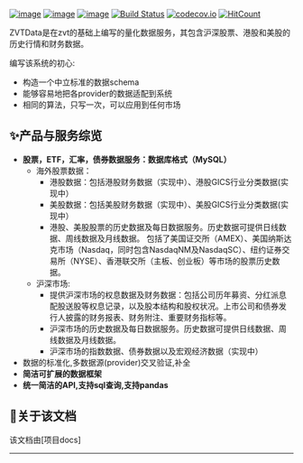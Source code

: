[![image](https://img.shields.io/pypi/v/zvt.svg)](https://pypi.org/project/zvt/)
[![image](https://img.shields.io/pypi/l/zvt.svg)](https://pypi.org/project/zvt/)
[![image](https://img.shields.io/pypi/pyversions/zvt.svg)](https://pypi.org/project/zvt/)
[![Build Status](https://api.travis-ci.org/zvtvz/zvt.svg?branch=master)](https://travis-ci.org/zvtvz/zvt)
[![codecov.io](https://codecov.io/github/zvtvz/zvt/coverage.svg?branch=master)](https://codecov.io/github/zvtvz/zvt)
[![HitCount](http://hits.dwyl.io/zvtvz/zvt.svg)](http://hits.dwyl.io/zvtvz/zvt)

ZVTData是在zvt的基础上编写的量化数据服务，其包含沪深股票、港股和美股的历史行情和财务数据。

编写该系统的初心:
* 构造一个中立标准的数据schema
* 能够容易地把各provider的数据适配到系统
* 相同的算法，只写一次，可以应用到任何市场

## ✨产品与服务综览
- **股票，ETF，汇率，债券数据服务：数据库格式（MySQL）**
    - 海外股票数据：
        - 港股数据：包括港股财务数据（实现中）、港股GICS行业分类数据(实现中）
        - 美股数据：包括美股财务数据（实现中）、美股GICS行业分类数据(实现中）
        - 港股、美股股票的历史数据及每日数据服务。历史数据可提供日线数据、周线数据及月线数据。 包括了美国证交所（AMEX）、美国纳斯达克市场（Nasdaq，同时包含NasdaqNM及NasdaqSC）、纽约证券交易所（NYSE）、香港联交所（主板、创业板）等市场的股票历史数据。
    - 沪深市场:
        - 提供沪深市场的权息数据及财务数据：包括公司历年募资、分红派息配股送股等权息记录，以及股本结构和股权状况。上市公司和债券发行人披露的财务报表、财务附注、重要财务指标等。
        - 沪深市场的历史数据及每日数据服务。历史数据可提供日线数据、周线数据及月线数据。
        - 沪深市场的指数数据、债券数据以及宏观经济数据（实现中）
- 数据的标准化,多数据源(provider)交叉验证,补全
- **简洁可扩展的数据框架**
- **统一简洁的API,支持sql查询,支持pandas**

## 💯关于该文档

该文档由[项目docs]

------